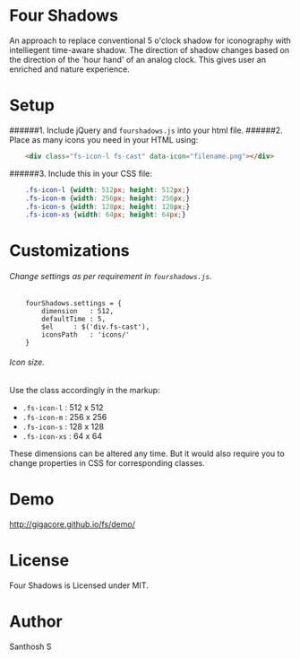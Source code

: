 Four Shadows
============

An approach to replace conventional 5 o'clock shadow for iconography with intelliegent time-aware shadow. The direction of shadow changes based on the direction of the 'hour hand' of an analog clock. This gives user an enriched and nature experience. 

Setup
============
######1. Include jQuery and ```fourshadows.js``` into your html file.
######2. Place as many icons you need in your HTML using:

```HTML
	<div class="fs-icon-l fs-cast" data-icon="filename.png"></div>
```

######3. Include this in your CSS file:

```CSS
	.fs-icon-l {width: 512px; height: 512px;}
	.fs-icon-m {width: 256px; height: 256px;}
	.fs-icon-s {width: 128px; height: 128px;}
	.fs-icon-xs {width: 64px; height: 64px;}
```

Customizations
===================
###### Change settings as per requirement in ```fourshadows.js```.

```JS
	fourShadows.settings = {
		dimension	: 512, 
		defaultTime	: 5, 
		$el		: $('div.fs-cast'), 
		iconsPath	: 'icons/' 
	}
```

###### Icon size.

Use the class accordingly in the markup:

- ```.fs-icon-l``` 	: 512 x 512
- ```.fs-icon-m```	: 256 x 256
- ```.fs-icon-s```	: 128 x 128
- ```.fs-icon-xs```	: 64 x 64

These dimensions can be altered any time. But it would also require you to change properties in CSS for corresponding classes.

Demo
===================
http://gigacore.github.io/fs/demo/

License
===================
Four Shadows is Licensed under MIT.

Author
===================
Santhosh S
